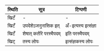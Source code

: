| स्थिति | सूत्र | टिप्पणी |
| ----- | ------- | ------ |
| खिटँ | - | - |
| खिटँ | उपदेशेऽजनुनासिक इत् | अँ-इत्यस्य इत्संज्ञा |
| खिटँ | शेषात् कर्तरि परस्मैपदम् | इति परस्मैपदम् |
| खिट् | तस्य लोपः | इत्संज्ञकस्य लोपः |
